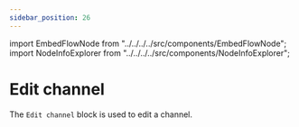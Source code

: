 ```yaml
---
sidebar_position: 26
---
```


import EmbedFlowNode from "../../../../src/components/EmbedFlowNode";
import NodeInfoExplorer from "../../../../src/components/NodeInfoExplorer";

# Edit channel

<EmbedFlowNode type="action_channel_edit" />

The `Edit channel` block is used to edit a channel.

<NodeInfoExplorer type="action_channel_edit" />
